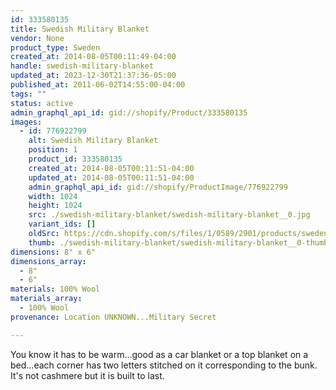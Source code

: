 ```yaml
---
id: 333580135
title: Swedish Military Blanket
vendor: None
product_type: Sweden
created_at: 2014-08-05T00:11:49-04:00
handle: swedish-military-blanket
updated_at: 2023-12-30T21:37:36-05:00
published_at: 2011-06-02T14:55:00-04:00
tags: ""
status: active
admin_graphql_api_id: gid://shopify/Product/333580135
images:
  - id: 776922799
    alt: Swedish Military Blanket
    position: 1
    product_id: 333580135
    created_at: 2014-08-05T00:11:51-04:00
    updated_at: 2014-08-05T00:11:51-04:00
    admin_graphql_api_id: gid://shopify/ProductImage/776922799
    width: 1024
    height: 1024
    src: ./swedish-military-blanket/swedish-military-blanket__0.jpg
    variant_ids: []
    oldSrc: https://cdn.shopify.com/s/files/1/0589/2901/products/sweden60.jpeg?v=1407211911
    thumb: ./swedish-military-blanket/swedish-military-blanket__0-thumb.jpg
dimensions: 8" x 6"
dimensions_array:
  - 8"
  - 6"
materials: 100% Wool
materials_array:
  - 100% Wool
provenance: Location UNKNOWN...Military Secret

---
```


You know it has to be warm...good as a car blanket or a top blanket on a bed...each corner has two letters stitched on it corresponding to the bunk. It's not cashmere but it is built to last.